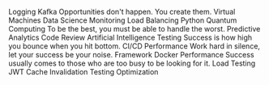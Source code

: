 Logging Kafka Opportunities don't happen. You create them. Virtual Machines Data Science Monitoring Load Balancing Python
Quantum Computing To be the best, you must be able to handle the worst. Predictive Analytics Code Review Artificial Intelligence Testing Success is how high you bounce when you hit bottom. CI/CD Performance Work hard in silence, let your success be your noise.
Framework Docker Performance Success usually comes to those who are too busy to be looking for it. Load Testing JWT Cache Invalidation Testing Optimization
